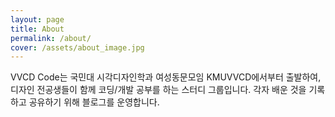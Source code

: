 ```yaml
---
layout: page
title: About
permalink: /about/
cover: /assets/about_image.jpg
---
```


VVCD Code는 국민대 시각디자인학과 여성동문모임 KMUVVCD에서부터 출발하여,
디자인 전공생들이 함께 코딩/개발 공부를 하는 스터디 그룹입니다.
각자 배운 것을 기록하고 공유하기 위해 블로그를 운영합니다.

